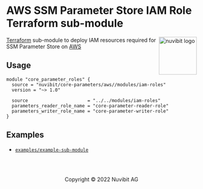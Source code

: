 # AWS SSM Parameter Store IAM Role Terraform sub-module

<!-- LOGO -->
<a href="https://nuvibit.com">
    <img src="https://nuvibit.com/images/logo/logo-nuvibit-badge.png" alt="nuvibit logo" title="nuvibit" align="right" height="100" />
</a>

<!-- DESCRIPTION -->
[Terraform][terraform-url] sub-module to deploy IAM resources required for SSM Parameter Store on [AWS][aws-url]

<!-- USAGE -->
## Usage
```hcl
module "core_parameter_roles" {
  source = "nuvibit/core-parameters/aws//modules/iam-roles"
  version = "~> 1.0"
  
  source                      = "../../modules/iam-roles"
  parameters_reader_role_name = "core-parameter-reader-role"
  parameters_writer_role_name = "core-parameter-writer-role"
}
```

<!-- EXAMPLES -->
## Examples
- [`examples/example-sub-module`][example-complete-url]

<!-- BEGIN_TF_DOCS -->
<!-- END_TF_DOCS -->

<!-- COPYRIGHT -->
<br />
<br />
<p align="center">Copyright &copy; 2022 Nuvibit AG</p>

<!-- MARKDOWN LINKS & IMAGES -->
[nuvibit-shield]: https://img.shields.io/badge/maintained%20by-nuvibit.com-%235849a6.svg?style=flat&color=1c83ba
[nuvibit-url]: https://nuvibit.com
[terraform-version-shield]: https://img.shields.io/badge/tf-%3E%3D0.15.0-blue.svg?style=flat&color=blueviolet
[terraform-version-url]: https://www.terraform.io/upgrade-guides/0-15.html
[release-shield]: https://img.shields.io/github/v/release/nuvibit/terraform-aws-core-parameters?style=flat&color=success
[architecture-png]: https://github.com/nuvibit/terraform-aws-core-parameters/blob/main/docs/architecture.png?raw=true
[release-url]: https://github.com/nuvibit/terraform-aws-core-parameters/releases
[contributors-url]: https://github.com/nuvibit/terraform-aws-core-parameters/graphs/contributors
[license-url]: https://github.com/nuvibit/terraform-aws-core-parameters/tree/main/LICENSE
[terraform-url]: https://www.terraform.io
[aws-url]: https://aws.amazon.com
[example-complete-url]: https://github.com/nuvibit/terraform-aws-core-parameters/tree/main/examples/complete

